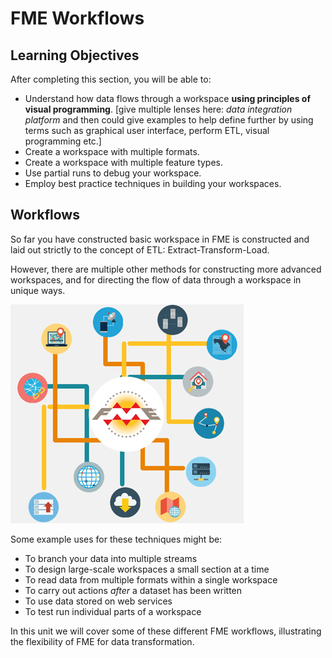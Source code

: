 # FME Workflows

## Learning Objectives

After completing this section, you will be able to:
- Understand how data flows through a workspace **using principles of visual programming**. [give multiple lenses here: *data integration platform* and then could give examples to help define further by using terms such as graphical user interface, perform ETL, visual programming etc.]
- Create a workspace with multiple formats.
- Create a workspace with multiple feature types.
- Use partial runs to debug your workspace.
- Employ best practice techniques in building your workspaces.

## Workflows

So far you have constructed basic workspace in FME is constructed and laid out strictly to the concept of ETL: Extract-Transform-Load.

However, there are multiple other methods for constructing more advanced workspaces, and for directing the flow of data through a workspace in unique ways.

![](./Images/Img3.000.WorkspaceDesign.png)

Some example uses for these techniques might be:

- To branch your data into multiple streams
- To design large-scale workspaces a small section at a time
- To read data from multiple formats within a single workspace
- To carry out actions *after* a dataset has been written <!-- time for FR/FW? -->
- To use data stored on web services
- To test run individual parts of a workspace

In this unit we will cover some of these different FME workflows, illustrating the flexibility of FME for data transformation.
